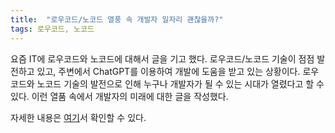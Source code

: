 ```yaml
---
title:  "로우코드/노코드 열풍 속 개발자 일자리 괜찮을까?"
tags: 로우코드, 노코드
---
```

요즘 IT에 로우코드와 노코드에 대해서 글을 기고 했다. 로우코드/노코드 기술이 점점 발전하고 있고, 주변에서 ChatGPT를 이용하여 개발에 도움을 받고 있는 상황이다.
로우코드와 노코드 기술의 발전으로 인해 누구나 개발자가 될 수 있는 시대가 열렸다고 할 수 있다.
이런 열품 속에서 개발자의 미래에 대한 글을 작성했다.

자세한 내용은 [여기](https://yozm.wishket.com/magazine/detail/2030/)서 확인할 수 있다.
